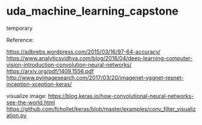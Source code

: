 # uda_machine_learning_capstone
temporary

Reference:

https://adbrebs.wordpress.com/2015/03/16/97-64-accuracy/
https://www.analyticsvidhya.com/blog/2016/04/deep-learning-computer-vision-introduction-convolution-neural-networks/
https://arxiv.org/pdf/1409.1556.pdf
http://www.pyimagesearch.com/2017/03/20/imagenet-vggnet-resnet-inception-xception-keras/

visualize image:
https://blog.keras.io/how-convolutional-neural-networks-see-the-world.html
https://github.com/fchollet/keras/blob/master/examples/conv_filter_visualization.py
